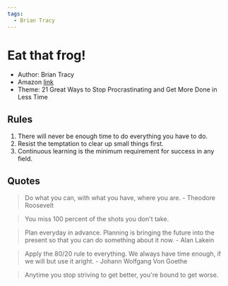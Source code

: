 ```yaml
---
tags:
  - Brian Tracy
---
```


# Eat that frog!

- Author: Brian Tracy
- Amazon [link](https://a.co/d/3Glr2VC)
- Theme: 21 Great Ways to Stop Procrastinating and Get More Done in Less Time

## Rules

1. There will never be enough time to do everything you have to do.
2. Resist the temptation to clear up small things first.
3. Continuous learning is the minimum requirement for success in any field.

## Quotes

> Do what you can, with what you have, where you are. - Theodore Roosevelt

> You miss 100 percent of the shots you don't take.

> Plan everyday in advance. Planning is bringing the future into the present so that you can do something about it now. - Alan Lakein

> Apply the 80/20 rule to everything. We always have time enough, if we will but use it aright. - Johann Wolfgang Von Goethe

> Anytime you stop striving to get better, you're bound to get worse.
